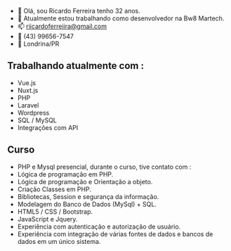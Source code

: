 - 👋 Olá, sou Ricardo Ferreira tenho 32 anos.
- 🌱 Atualmente estou trabalhando como desenvolvedor na Bw8 Martech.
- 📫 riicardoferreiira@gmail.com
- 📱 (43) 99656-7547
- 📍 Londrina/PR

## Trabalhando atualmente com :
- Vue.js
- Nuxt.js
- PHP
- Laravel
- Wordpress
- SQL / MySQL
- Integrações com API

## Curso

- PHP e Mysql presencial, durante o curso, tive contato com :
- Lógica de programação em PHP.
- Lógica de programação e Orientação a objeto.
- Criação Classes em PHP. 
- Bibliotecas, Session e segurança da informação.
- Modelagem do Banco de Dados (MySql) + SQL.    
- HTML5 / CSS / Bootstrap.
- JavaScript e Jquery. 
- Experiência com autenticação e autorização de usuário.
- Experiência com integração de várias fontes de dados e bancos de dados em um único sistema.
